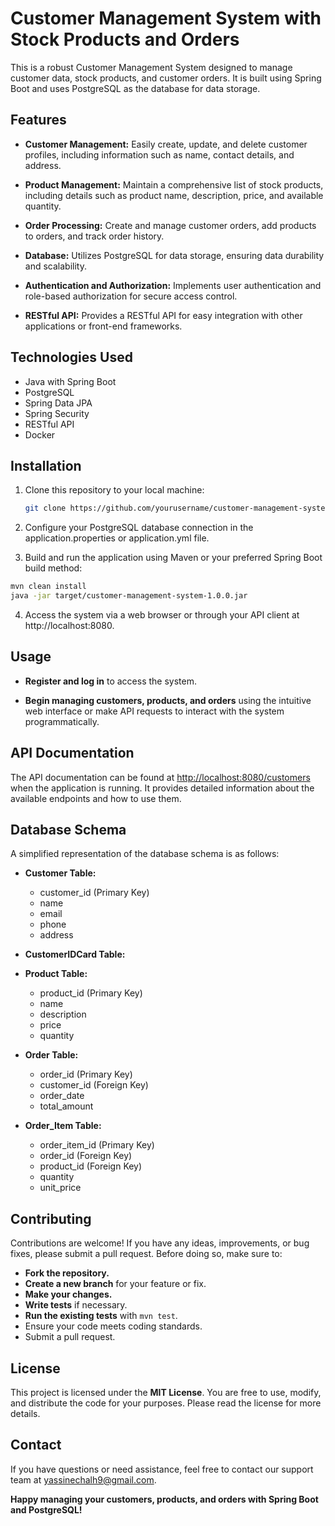 # Customer Management System with Stock Products and Orders

This is a robust Customer Management System designed to manage customer data, stock products, and customer orders. It is built using Spring Boot and uses PostgreSQL as the database for data storage.

## Features

- **Customer Management:** Easily create, update, and delete customer profiles, including information such as name, contact details, and address.

- **Product Management:** Maintain a comprehensive list of stock products, including details such as product name, description, price, and available quantity.

- **Order Processing:** Create and manage customer orders, add products to orders, and track order history.

- **Database:** Utilizes PostgreSQL for data storage, ensuring data durability and scalability.

- **Authentication and Authorization:** Implements user authentication and role-based authorization for secure access control.

- **RESTful API:** Provides a RESTful API for easy integration with other applications or front-end frameworks.

## Technologies Used

- Java with Spring Boot
- PostgreSQL
- Spring Data JPA
- Spring Security
- RESTful API
- Docker

## Installation

1. Clone this repository to your local machine:

   ```bash
   git clone https://github.com/yourusername/customer-management-system.git

2. Configure your PostgreSQL database connection in the application.properties or application.yml file.
3. Build and run the application using Maven or your preferred Spring Boot build method:

```bash
mvn clean install
java -jar target/customer-management-system-1.0.0.jar
```
4. Access the system via a web browser or through your API client at http://localhost:8080.


## Usage

- **Register and log in** to access the system.

- **Begin managing customers, products, and orders** using the intuitive web interface or make API requests to interact with the system programmatically.

## API Documentation

The API documentation can be found at [http://localhost:8080/customers](http://localhost:8080/customers) when the application is running. It provides detailed information about the available endpoints and how to use them.

## Database Schema

A simplified representation of the database schema is as follows:

- **Customer Table:**
    - customer_id (Primary Key)
    - name
    - email
    - phone
    - address

- **CustomerIDCard Table:**


- **Product Table:**
    - product_id (Primary Key)
    - name
    - description
    - price
    - quantity

- **Order Table:**
    - order_id (Primary Key)
    - customer_id (Foreign Key)
    - order_date
    - total_amount

- **Order_Item Table:**
    - order_item_id (Primary Key)
    - order_id (Foreign Key)
    - product_id (Foreign Key)
    - quantity
    - unit_price

## Contributing

Contributions are welcome! If you have any ideas, improvements, or bug fixes, please submit a pull request. Before doing so, make sure to:

- **Fork the repository.**
- **Create a new branch** for your feature or fix.
- **Make your changes.**
- **Write tests** if necessary.
- **Run the existing tests** with `mvn test`.
- Ensure your code meets coding standards.
- Submit a pull request.

## License

This project is licensed under the **MIT License**. You are free to use, modify, and distribute the code for your purposes. Please read the license for more details.

## Contact

If you have questions or need assistance, feel free to contact our support team at [yassinechalh9@gmail.com](mailto:yassinechalh9@gmail.com).

**Happy managing your customers, products, and orders with Spring Boot and PostgreSQL!**

